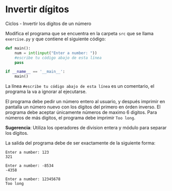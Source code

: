 # Invertir dígitos
Ciclos - Invertir los dígitos de un número

Modifica el programa que se encuentra en la carpeta `src` que se llama
`exercise.py` y que contiene el siguiente código:

```python
def main():
    num = int(input("Enter a number: "))
    #escribe tu código abajo de esta línea
    pass

if __name__ == '__main__':
    main()
```

La línea `#escribe tu código abajo de esta línea` es un comentario,
el programa la va a ignorar al ejecutarse.

El programa debe pedir un número entero al usuario, y después imprimir en
pantalla un número nuevo con los dígitos del primero en órden inverso.
El programa debe aceptar únicamente números de maximo 6 digitos. Para números
de más digitos, el programa debe imprimir `Too long`.

**Sugerencia**: Utiliza los operadores de division entera y módulo para
separar los dígitos.

La salida del programa debe de ser exactamente de la siguiente forma:

```
Enter a number: 123
321
```

```
Enter a number: -8534
-4358
```

```
Enter a number: 12345678
Too long
```
